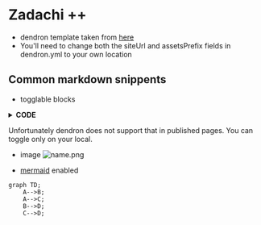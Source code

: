 # Zadachi ++

- dendron template taken from [here](https://github.com/dendronhq/template.publish.github-action/)
- You'll need to change both the siteUrl and assetsPrefix fields in dendron.yml to your own location

## Common markdown snippents

- togglable blocks
<details>
<summary> <b>CODE</b> </summary>

</details>

Unfortunately dendron does not support that in published pages. You can toggle only on your local.

- image
![name.png](assets/images/name.png)

- [mermaid](https://docs.github.com/en/get-started/writing-on-github/working-with-advanced-formatting/creating-diagrams) enabled

```mermaid
graph TD;
    A-->B;
    A-->C;
    B-->D;
    C-->D;
```